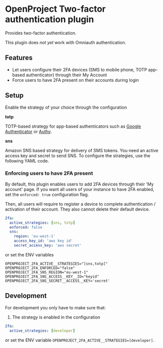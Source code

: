 # OpenProject Two-factor authentication plugin

Provides two-factor authentication.

This plugin does *not yet* work with Omniauth authentication.

## Features

* Let users configure their 2FA devices (SMS to mobile phone, TOTP app-based authenticator) through their My Account
* Force users to have 2FA present on their accounts during login

## Setup

Enable the strategy of your choice through the configuration

**totp**

TOTP-based strategy for app-based authenticators such as [Google Authenticator](https://play.google.com/store/apps/details?id=com.google.android.apps.authenticator2&hl=de) or [Authy](https://authy.com/).

**sns**

Amazon SNS based strategy for delivery of SMS tokens. You need an active access key and secret to send SNS. To configure the strategies, use the following YAML code.

### Enforcing users to have 2FA present

By default, this plugin enables users to add 2FA devices through their 'My account' page.
If you want all users of your instance to have 2FA enabled, set the `enforced: true` configuration flag.

Then, all users will require to register a device to complete authentication / activation of their account. They also cannot delete their default device.

``` yaml
2fa:
  active_strategies: [sns, totp]
  enforced: false
  sns:
    region: 'eu-west-1'
    access_key_id: 'aws key id'
    secret_access_key: 'aws secret'
```

or set the ENV variables

```
OPENPROJECT_2FA_ACTIVE__STRATEGIES="[sns,totp]"
OPENPROJECT_2FA_ENFORCED="false"
OPENPROJECT_2FA_SNS_REGION="eu-west-1"
OPENPROJECT_2FA_SNS_ACCESS__KEY__ID="keyid"
OPENPROJECT_2FA_SNS_SECRET__ACCESS__KEY='secret'
```

## Development

For development you only have to make sure that:

1. The strategy is enabled in the configuration
``` yaml
2fa:
  active_strategies: [developer]
```

or set the ENV variable `OPENPROJECT_2FA_ACTIVE__STRATEGIES=[developer]`.